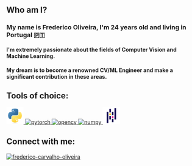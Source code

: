 ## Who am I?

### My name is Frederico Oliveira, I'm 24 years old and living in Portugal 🇵🇹

#### I'm extremely passionate about the fields of Computer Vision and Machine Learning.

#### My dream is to become a renowned CV/ML Engineer and make a significant contribution in these areas.


## Tools of choice:
<p align="left"> 
  <a href="https://www.python.org" target="_blank" rel="noreferrer"> <img src="https://raw.githubusercontent.com/devicons/devicon/master/icons/python/python-original.svg" alt="python" width="45" height="45"/> </a> 
  <a href="https://pytorch.org/" target="_blank" rel="noreferrer"> <img src="https://www.vectorlogo.zone/logos/pytorch/pytorch-icon.svg" alt="pytorch" width="45" height="45"/> </a> 
  <a href="https://opencv.org/" target="_blank" rel="noreferrer"> <img src="https://www.vectorlogo.zone/logos/opencv/opencv-icon.svg" alt="opencv" width="45" height="45"/> </a>
  <a href="https://numpy.org/" target="_blank" rel="noreferrer"> <img src="https://www.vectorlogo.zone/logos/numpy/numpy-icon.svg" alt="numpy" height="45"/> </a> 
  <a href="https://pandas.pydata.org/" target="_blank" rel="noreferrer"> <img src="https://raw.githubusercontent.com/devicons/devicon/2ae2a900d2f041da66e950e4d48052658d850630/icons/pandas/pandas-original.svg" alt="pandas" width="45" height="45"/> </a> 
</p>


## Connect with me:
<p align="left">
<a href="https://linkedin.com/in/frederico-carvalho-oliveira" target="blank"><img align="center" src="https://raw.githubusercontent.com/rahuldkjain/github-profile-readme-generator/master/src/images/icons/Social/linked-in-alt.svg" alt="frederico-carvalho-oliveira" height="35" width="35" /></a>
</p>

